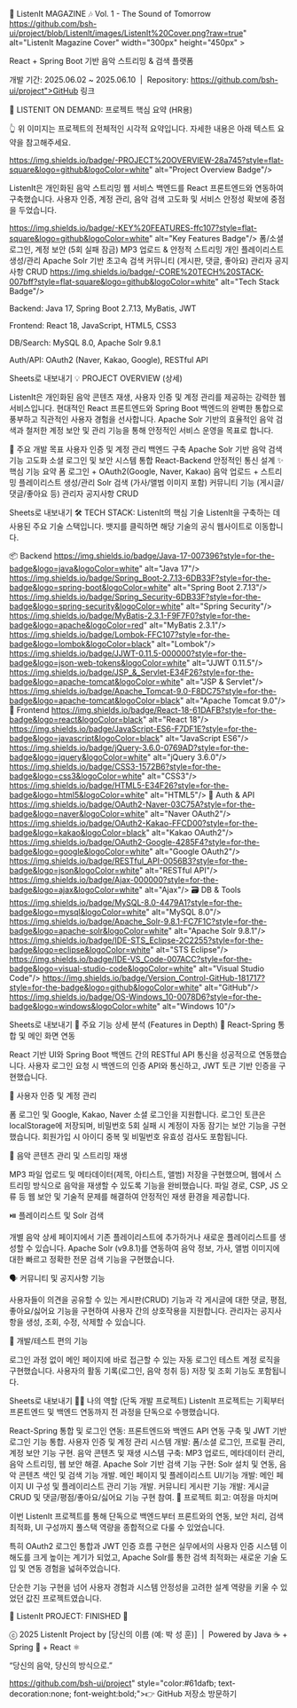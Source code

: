 🎵 ListenIt MAGAZINE 🎶
Vol. 1 - The Sound of Tomorrow
https://github.com/bsh-ui/project/blob/Listenlt/images/ListenIt%20Cover.png?raw=true" alt="ListenIt Magazine Cover" width="300px" height="450px" >


React + Spring Boot 기반 음악 스트리밍 & 검색 플랫폼

개발 기간: 2025.06.02 ~ 2025.06.10  | 
Repository: https://github.com/bsh-ui/project">GitHub 링크

🌟 LISTENIT ON DEMAND: 프로젝트 핵심 요약 (HR용)



👆 위 이미지는 프로젝트의 전체적인 시각적 요약입니다. 자세한 내용은 아래 텍스트 요약을 참고해주세요.

https://img.shields.io/badge/-PROJECT%20OVERVIEW-28a745?style=flat-square&logo=github&logoColor=white" alt="Project Overview Badge"/>

ListenIt은 개인화된 음악 스트리밍 웹 서비스 백엔드를 React 프론트엔드와 연동하여 구축했습니다. 사용자 인증, 계정 관리, 음악 검색 고도화 및 서비스 안정성 확보에 중점을 두었습니다.

https://img.shields.io/badge/-KEY%20FEATURES-ffc107?style=flat-square&logo=github&logoColor=white" alt="Key Features Badge"/>
폼/소셜 로그인, 계정 보안 (5회 실패 잠금)
MP3 업로드 & 안정적 스트리밍
개인 플레이리스트 생성/관리
Apache Solr 기반 초고속 검색
커뮤니티 (게시판, 댓글, 좋아요)
관리자 공지사항 CRUD
https://img.shields.io/badge/-CORE%20TECH%20STACK-007bff?style=flat-square&logo=github&logoColor=white" alt="Tech Stack Badge"/>

Backend: Java 17, Spring Boot 2.7.13, MyBatis, JWT

Frontend: React 18, JavaScript, HTML5, CSS3

DB/Search: MySQL 8.0, Apache Solr 9.8.1

Auth/API: OAuth2 (Naver, Kakao, Google), RESTful API


Sheets로 내보내기
💡 PROJECT OVERVIEW (상세)

ListenIt은 개인화된 음악 콘텐츠 재생, 사용자 인증 및 계정 관리를 제공하는 강력한 웹 서비스입니다. 현대적인 React 프론트엔드와 Spring Boot 백엔드의 완벽한 통합으로 풍부하고 직관적인 사용자 경험을 선사합니다. Apache Solr 기반의 효율적인 음악 검색과 철저한 계정 보안 및 관리 기능을 통해 안정적인 서비스 운영을 목표로 합니다.

🎯 주요 개발 목표
사용자 인증 및 계정 관리 백엔드 구축
Apache Solr 기반 음악 검색 기능 고도화
소셜 로그인 및 보안 시스템 통합
React-Backend 안정적인 통신 설계
✨ 핵심 기능 요약
폼 로그인 + OAuth2(Google, Naver, Kakao)
음악 업로드 + 스트리밍
플레이리스트 생성/관리
Solr 검색 (가사/앨범 이미지 포함)
커뮤니티 기능 (게시글/댓글/좋아요 등)
관리자 공지사항 CRUD

Sheets로 내보내기
🛠️ TECH STACK: ListenIt의 핵심 기술
ListenIt을 구축하는 데 사용된 주요 기술 스택입니다. 뱃지를 클릭하면 해당 기술의 공식 웹사이트로 이동합니다.

📦 Backend	https://img.shields.io/badge/Java-17-007396?style=for-the-badge&logo=java&logoColor=white" alt="Java 17"/> https://img.shields.io/badge/Spring_Boot-2.7.13-6DB33F?style=for-the-badge&logo=spring-boot&logoColor=white" alt="Spring Boot 2.7.13"/> https://img.shields.io/badge/Spring_Security-6DB33F?style=for-the-badge&logo=spring-security&logoColor=white" alt="Spring Security"/> https://img.shields.io/badge/MyBatis-2.3.1-F9F7F0?style=for-the-badge&logo=apache&logoColor=red" alt="MyBatis 2.3.1"/> https://img.shields.io/badge/Lombok-FFC107?style=for-the-badge&logo=lombok&logoColor=black" alt="Lombok"/> https://img.shields.io/badge/JJWT-0.11.5-000000?style=for-the-badge&logo=json-web-tokens&logoColor=white" alt="JJWT 0.11.5"/> https://img.shields.io/badge/JSP_&_Servlet-E34F26?style=for-the-badge&logo=apache-tomcat&logoColor=white" alt="JSP & Servlet"/> https://img.shields.io/badge/Apache_Tomcat-9.0-F8DC75?style=for-the-badge&logo=apache-tomcat&logoColor=black" alt="Apache Tomcat 9.0"/>
🎨 Frontend	https://img.shields.io/badge/React-18-61DAFB?style=for-the-badge&logo=react&logoColor=black" alt="React 18"/> https://img.shields.io/badge/JavaScript-ES6-F7DF1E?style=for-the-badge&logo=javascript&logoColor=black" alt="JavaScript ES6"/> https://img.shields.io/badge/jQuery-3.6.0-0769AD?style=for-the-badge&logo=jquery&logoColor=white" alt="jQuery 3.6.0"/> https://img.shields.io/badge/CSS3-1572B6?style=for-the-badge&logo=css3&logoColor=white" alt="CSS3"/> https://img.shields.io/badge/HTML5-E34F26?style=for-the-badge&logo=html5&logoColor=white" alt="HTML5"/>
🔐 Auth & API	https://img.shields.io/badge/OAuth2-Naver-03C75A?style=for-the-badge&logo=naver&logoColor=white" alt="Naver OAuth2"/> https://img.shields.io/badge/OAuth2-Kakao-FFCD00?style=for-the-badge&logo=kakao&logoColor=black" alt="Kakao OAuth2"/> https://img.shields.io/badge/OAuth2-Google-4285F4?style=for-the-badge&logo=google&logoColor=white" alt="Google OAuth2"/> https://img.shields.io/badge/RESTful_API-0056B3?style=for-the-badge&logo=json&logoColor=white" alt="RESTful API"/> https://img.shields.io/badge/Ajax-000000?style=for-the-badge&logo=ajax&logoColor=white" alt="Ajax"/>
🗃 DB & Tools	https://img.shields.io/badge/MySQL-8.0-4479A1?style=for-the-badge&logo=mysql&logoColor=white" alt="MySQL 8.0"/> https://img.shields.io/badge/Apache_Solr-9.8.1-FC7F1C?style=for-the-badge&logo=apache-solr&logoColor=white" alt="Apache Solr 9.8.1"/> https://img.shields.io/badge/IDE-STS_Eclipse-2C2255?style=for-the-badge&logo=eclipse&logoColor=white" alt="STS Eclipse"/> https://img.shields.io/badge/IDE-VS_Code-007ACC?style=for-the-badge&logo=visual-studio-code&logoColor=white" alt="Visual Studio Code"/> https://img.shields.io/badge/Version_Control-GitHub-181717?style=for-the-badge&logo=github&logoColor=white" alt="GitHub"/> https://img.shields.io/badge/OS-Windows_10-0078D6?style=for-the-badge&logo=windows&logoColor=white" alt="Windows 10"/>

Sheets로 내보내기
📌 주요 기능 상세 분석 (Features in Depth)
🔗 React-Spring 통합 및 메인 화면 연동

React 기반 UI와 Spring Boot 백엔드 간의 RESTful API 통신을 성공적으로 연동했습니다. 사용자 로그인 요청 시 백엔드의 인증 API와 통신하고, JWT 토큰 기반 인증을 구현했습니다.


🔐 사용자 인증 및 계정 관리

폼 로그인 및 Google, Kakao, Naver 소셜 로그인을 지원합니다. 로그인 토큰은 localStorage에 저장되며, 비밀번호 5회 실패 시 계정이 자동 잠기는 보안 기능을 구현했습니다. 회원가입 시 아이디 중복 및 비밀번호 유효성 검사도 포함됩니다.


🎵 음악 콘텐츠 관리 및 스트리밍 재생

MP3 파일 업로드 및 메타데이터(제목, 아티스트, 앨범) 저장을 구현했으며, 웹에서 스트리밍 방식으로 음악을 재생할 수 있도록 기능을 완비했습니다. 파일 경로, CSP, JS 오류 등 웹 보안 및 기술적 문제를 해결하여 안정적인 재생 환경을 제공합니다.


⏯️ 플레이리스트 및 Solr 검색

개별 음악 상세 페이지에서 기존 플레이리스트에 추가하거나 새로운 플레이리스트를 생성할 수 있습니다. Apache Solr (v9.8.1)를 연동하여 음악 정보, 가사, 앨범 이미지에 대한 빠르고 정확한 전문 검색 기능을 구현했습니다.


🗣️ 커뮤니티 및 공지사항 기능

사용자들이 의견을 공유할 수 있는 게시판(CRUD) 기능과 각 게시글에 대한 댓글, 평점, 좋아요/싫어요 기능을 구현하여 사용자 간의 상호작용을 지원합니다. 관리자는 공지사항을 생성, 조회, 수정, 삭제할 수 있습니다.


🧪 개발/테스트 편의 기능

로그인 과정 없이 메인 페이지에 바로 접근할 수 있는 자동 로그인 테스트 계정 로직을 구현했습니다. 사용자의 활동 기록(로그인, 음악 청취 등) 저장 및 조회 기능도 포함됩니다.



Sheets로 내보내기
👨‍💻 나의 역할 (단독 개발 프로젝트)
ListenIt 프로젝트는 기획부터 프론트엔드 및 백엔드 연동까지 전 과정을 단독으로 수행했습니다.

React-Spring 통합 및 로그인 연동: 프론트엔드와 백엔드 API 연동 구축 및 JWT 기반 로그인 기능 통합.
사용자 인증 및 계정 관리 시스템 개발: 폼/소셜 로그인, 프로필 관리, 계정 보안 기능 구현.
음악 콘텐츠 및 재생 시스템 구축: MP3 업로드, 메타데이터 관리, 음악 스트리밍, 웹 보안 해결.
Apache Solr 기반 검색 기능 구현: Solr 설치 및 연동, 음악 콘텐츠 색인 및 검색 기능 개발.
메인 페이지 및 플레이리스트 UI/기능 개발: 메인 페이지 UI 구성 및 플레이리스트 관리 기능 개발.
커뮤니티 게시판 기능 개발: 게시글 CRUD 및 댓글/평점/좋아요/싫어요 기능 구현 참여.
💭 프로젝트 회고: 여정을 마치며

이번 ListenIt 프로젝트를 통해 단독으로 백엔드부터 프론트와의 연동, 보안 처리, 검색 최적화, UI 구성까지 풀스택 역량을 종합적으로 다룰 수 있었습니다.


특히 OAuth2 로그인 통합과 JWT 인증 흐름 구현은 실무에서의 사용자 인증 시스템 이해도를 크게 높이는 계기가 되었고, Apache Solr를 통한 검색 최적화는 새로운 기술 도입 및 연동 경험을 넓혀주었습니다.


단순한 기능 구현을 넘어 사용자 경험과 시스템 안정성을 고려한 설계 역량을 키울 수 있었던 값진 프로젝트였습니다.


🚀 ListenIt PROJECT: FINISHED 🚀


ⓒ 2025 ListenIt Project by [당신의 이름 (예: 박 성 훈)]  |  Powered by Java ☕ + Spring 🌿 + React ⚛️


“당신의 음악, 당신의 방식으로.”


https://github.com/bsh-ui/project" style="color:#61dafb; text-decoration:none; font-weight:bold;">👉 GitHub 저장소 방문하기
